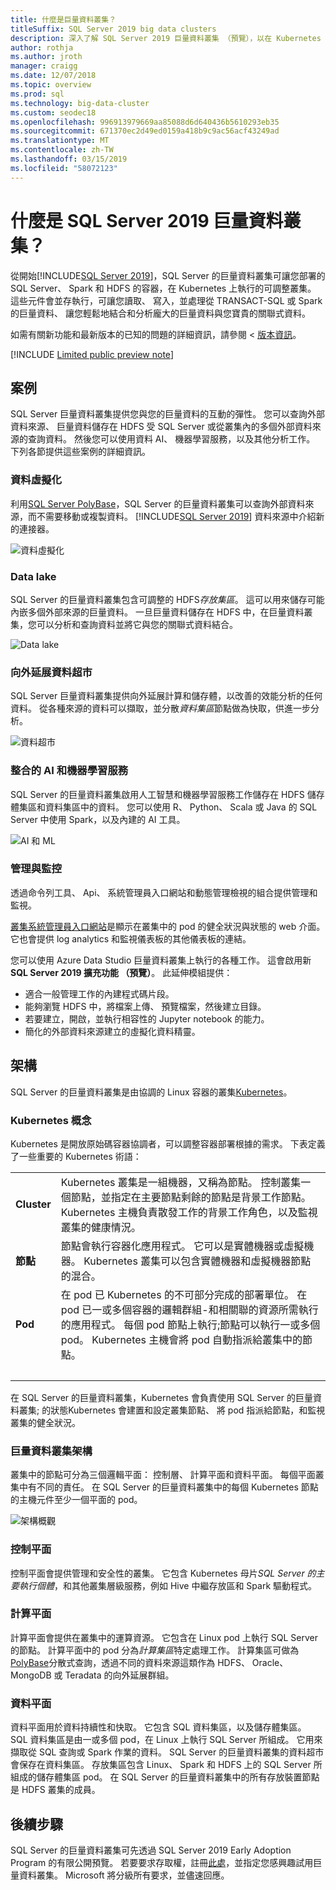 ```yaml
---
title: 什麼是巨量資料叢集？
titleSuffix: SQL Server 2019 big data clusters
description: 深入了解 SQL Server 2019 巨量資料叢集 （預覽），以在 Kubernetes 上執行，並提供關聯式的向外延展選項和 HDFS 的資料。
author: rothja
ms.author: jroth
manager: craigg
ms.date: 12/07/2018
ms.topic: overview
ms.prod: sql
ms.technology: big-data-cluster
ms.custom: seodec18
ms.openlocfilehash: 996913979669aa85088d6d640436b5610293eb35
ms.sourcegitcommit: 671370ec2d49ed0159a418b9c9ac56acf43249ad
ms.translationtype: MT
ms.contentlocale: zh-TW
ms.lasthandoff: 03/15/2019
ms.locfileid: "58072123"
---
```

# <a name="what-are-sql-server-2019-big-data-clusters"></a>什麼是 SQL Server 2019 巨量資料叢集？

從開始[!INCLUDE[SQL Server 2019](../includes/sssqlv15-md.md)]，SQL Server 的巨量資料叢集可讓您部署的 SQL Server、 Spark 和 HDFS 的容器，在 Kubernetes 上執行的可調整叢集。 這些元件會並存執行，可讓您讀取、 寫入，並處理從 TRANSACT-SQL 或 Spark 的巨量資料、 讓您輕鬆地結合和分析龐大的巨量資料與您寶貴的關聯式資料。

如需有關新功能和最新版本的已知的問題的詳細資訊，請參閱 <<c0> [ 版本資訊](release-notes-big-data-cluster.md)。

[!INCLUDE [Limited public preview note](../includes/big-data-cluster-preview-note.md)]

## <a name="scenarios"></a>案例

SQL Server 巨量資料叢集提供您與您的巨量資料的互動的彈性。 您可以查詢外部資料來源、 巨量資料儲存在 HDFS 受 SQL Server 或從叢集內的多個外部資料來源的查詢資料。 然後您可以使用資料 AI、 機器學習服務，以及其他分析工作。 下列各節提供這些案例的詳細資訊。

### <a name="data-virtualization"></a>資料虛擬化

利用[SQL Server PolyBase](../relational-databases/polybase/polybase-guide.md)，SQL Server 的巨量資料叢集可以查詢外部資料來源，而不需要移動或複製資料。 [!INCLUDE[SQL Server 2019](../includes/sssqlv15-md.md)] 資料來源中介紹新的連接器。

![資料虛擬化](media/big-data-cluster-overview/data-virtualization.png)

### <a name="data-lake"></a>Data lake

SQL Server 的巨量資料叢集包含可調整的 HDFS*存放集區*。 這可以用來儲存可能內嵌多個外部來源的巨量資料。 一旦巨量資料儲存在 HDFS 中，在巨量資料叢集，您可以分析和查詢資料並將它與您的關聯式資料結合。

![Data lake](media/big-data-cluster-overview/data-lake.png)

### <a name="scale-out-data-mart"></a>向外延展資料超市

SQL Server 巨量資料叢集提供向外延展計算和儲存體，以改善的效能分析的任何資料。 從各種來源的資料可以擷取，並分散*資料集區*節點做為快取，供進一步分析。

![資料超市](media/big-data-cluster-overview/data-mart.png)

### <a name="integrated-ai-and-machine-learning"></a>整合的 AI 和機器學習服務

SQL Server 的巨量資料叢集啟用人工智慧和機器學習服務工作儲存在 HDFS 儲存體集區和資料集區中的資料。 您可以使用 R、 Python、 Scala 或 Java 的 SQL Server 中使用 Spark，以及內建的 AI 工具。

![AI 和 ML](media/big-data-cluster-overview/ai-ml-spark.png)

### <a name="management-and-monitoring"></a>管理與監控

透過命令列工具、 Api、 系統管理員入口網站和動態管理檢視的組合提供管理和監視。

[叢集系統管理員入口網站](cluster-admin-portal.md)是顯示在叢集中的 pod 的健全狀況與狀態的 web 介面。 它也會提供 log analytics 和監視儀表板的其他儀表板的連結。

您可以使用 Azure Data Studio 巨量資料叢集上執行的各種工作。 這會啟用新**SQL Server 2019 擴充功能 （預覽）**。 此延伸模組提供：

- 適合一般管理工作的內建程式碼片段。
- 能夠瀏覽 HDFS 中，將檔案上傳、 預覽檔案，然後建立目錄。
- 若要建立，開啟，並執行相容性的 Jupyter notebook 的能力。
- 簡化的外部資料來源建立的虛擬化資料精靈。

## <a id="architecture"></a> 架構

SQL Server 的巨量資料叢集是由協調的 Linux 容器的叢集[Kubernetes](https://kubernetes.io/docs/concepts/)。

### <a name="kubernetes-concepts"></a>Kubernetes 概念

Kubernetes 是開放原始碼容器協調者，可以調整容器部署根據的需求。 下表定義了一些重要的 Kubernetes 術語：

|||
|:--|:--|
| **Cluster** | Kubernetes 叢集是一組機器，又稱為節點。 控制叢集一個節點，並指定在主要節點剩餘的節點是背景工作節點。 Kubernetes 主機負責散發工作的背景工作角色，以及監視叢集的健康情況。 |
| **節點** | 節點會執行容器化應用程式。 它可以是實體機器或虛擬機器。 Kubernetes 叢集可以包含實體機器和虛擬機器節點的混合。 |
| **Pod** | 在 pod 已 Kubernetes 的不可部分完成的部署單位。 在 pod 已一或多個容器的邏輯群組-和相關聯的資源所需執行的應用程式。 每個 pod 節點上執行;節點可以執行一或多個 pod。 Kubernetes 主機會將 pod 自動指派給叢集中的節點。 |
| &nbsp; ||

在 SQL Server 的巨量資料叢集，Kubernetes 會負責使用 SQL Server 的巨量資料叢集; 的狀態Kubernetes 會建置和設定叢集節點、 將 pod 指派給節點，和監視叢集的健全狀況。

### <a name="big-data-clusters-architecture"></a>巨量資料叢集架構

叢集中的節點可分為三個邏輯平面： 控制層、 計算平面和資料平面。 每個平面叢集中有不同的責任。 在 SQL Server 的巨量資料叢集中的每個 Kubernetes 節點的主機元件至少一個平面的 pod。

![架構概觀](media/big-data-cluster-overview/architecture-diagram-planes.png)

### <a id="controlplane"></a> 控制平面

控制平面會提供管理和安全性的叢集。 它包含 Kubernetes 母片*SQL Server 的主要執行個體*，和其他叢集層級服務，例如 Hive 中繼存放區和 Spark 驅動程式。

### <a id="computeplane"></a> 計算平面

計算平面會提供在叢集中的運算資源。 它包含在 Linux pod 上執行 SQL Server 的節點。 計算平面中的 pod 分為*計算集區*特定處理工作。 計算集區可做為[PolyBase](../relational-databases/polybase/polybase-guide.md)分散式查詢，透過不同的資料來源這類作為 HDFS、 Oracle、 MongoDB 或 Teradata 的向外延展群組。

### <a id="dataplane"></a> 資料平面

資料平面用於資料持續性和快取。 它包含 SQL 資料集區，以及儲存體集區。  SQL 資料集區是由一或多個 pod，在 Linux 上執行 SQL Server 所組成。 它用來擷取從 SQL 查詢或 Spark 作業的資料。 SQL Server 的巨量資料叢集的資料超市會保存在資料集區。 存放集區包含 Linux、 Spark 和 HDFS 上的 SQL Server 所組成的儲存體集區 pod。 在 SQL Server 的巨量資料叢集中的所有存放裝置節點是 HDFS 叢集的成員。

## <a name="next-steps"></a>後續步驟

SQL Server 的巨量資料叢集可先透過 SQL Server 2019 Early Adoption Program 的有限公開預覽。 若要要求存取權，註冊[此處](https://aka.ms/eapsignup)，並指定您感興趣試用巨量資料叢集。 Microsoft 將分級所有要求，並儘速回應。
